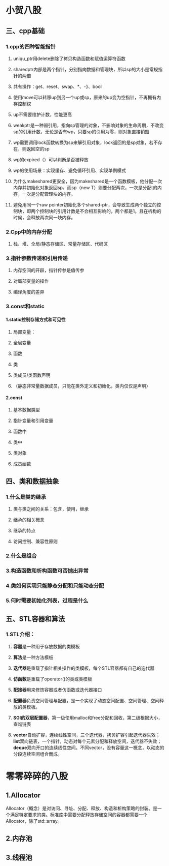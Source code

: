# 小贺八股

## 三、cpp基础

### 1.cpp的四种智能指针

1. uniqu_ptr用delete删除了拷贝构造函数和赋值运算符函数

2. sharedptr内部是两个指针，分别指向数据和管理块，所以sp的大小是常规指针的两倍

3. 共有操作：get、reset、swap、*、-》、bool

4. 使用move可以转移up到另一个up或sp，原来的up变为空指针，不再拥有内存控制权

5. up不需要维护计数，性能更高

6. weakptr是一种弱引用，指向sp管理的对象，不影响对象的生命周期，不改变sp的引用计数，无论是否有wp，只要sp的引用为零，则对象直接销毁

7. wp需要调用lock函数转换为sp来解引用对象，lock返回的是sp对象，若不存在，则返回空的sp

8. wp的expired（）可以判断是否被释放

9. wp的使用场景：实现缓存、避免循环引用、实现单例模式

10. 为什么makeshared更安全，因为makeshared是一个函数模板，他分配一次内存并初始化对象返回sp。而sp（new T）则要分配两次，一次是分配t的内存，一次是分配管理块的内存。

11. 避免用同一个raw pointer初始化多个shared-ptr，会导致生成两个独立的控制块，即两个控制块的引用计数是不会相互影响的，两个都是1。且在析构的时候，会释放两次同一块内存。

### 2.Cpp中的内存分配

1. 栈、堆、全局/静态存储区、常量存储区、代码区

### 3.指针参数传递和引用传递

1. 内存空间的开辟，指针传参是值传参

2. 对局部变量的操作

3. 编译角度的差异

### 3.const和static

#### 1.static控制存储方式和可见性

1. 局部变量：

2. 全局变量

3. 函数

4. 类

5. 类成员/类函数声明

6. （静态非常量数据成员，只能在类外定义和初始化，类内仅仅是声明）

#### 2.const

1. 基本数据类型

2. 指针变量和引用变量

3. 函数中

4. 类中

5. 类对象

6. 成员函数

## 四、类和数据抽象

### 1.什么是类的继承

1. 类与类之间的关系：包含，使用，继承

2. 继承的相关概念

3. 继承的特点

4. 访问控制、兼容性原则

### 2.什么是组合

### 3.构造函数和析构函数可否抛出异常

### 4.类如何实现只能静态分配和只能动态分配

### 5.何时需要初始化列表，过程是什么

## 五、STL容器和算法

### 1.STL介绍：

1. **容器**是一种用于存放数据的类模板

2. **算法**是一种方法模板

3. **迭代器**是重载了指针相关操作的类模板，每个STL容器都有自己的迭代器

4. **仿函数**是重载了operator()的类或类模板

5. **配接器**用来修饰容器或者仿函数或迭代器接口

6. **配置器**负责空间管理与配置，是一个实现了动态空间配置、空间管理、空间释放的类模板。

7. **SGI的双层配置器**，第一级使用malloc和free分配和回收，第二级根据大小，查询链表

8. **vector**自动扩容，连续线性空间，三个迭代器，拷贝扩容引起迭代器失效；**list**双向链表，一个指针，动态对每个元素分配和释放空间，迭代器不失效；**deque**双向开口的连续线性空间。不同vector，没有容量这一概念，以动态的分段连续空间组合而成。

# 零零碎碎的八股

## 1.Allocator

Allocator（概念）是对访问、寻址、分配、释放、构造和析构策略的封装。是一个满足特定要求的类。标准库中需要分配释放存储空间的容器都需要一个Allocator，除了std::array。

## 2.内存池

## 3.线程池
